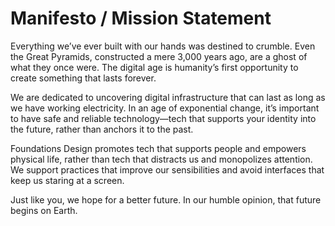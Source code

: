 # Manifesto / Mission Statement

Everything we’ve ever built with our hands was destined to crumble. Even the Great Pyramids, constructed a mere 3,000 years ago, are a ghost of what they once were. The digital age is humanity’s first opportunity to create something that lasts forever.

We are dedicated to uncovering digital infrastructure that can last as long as we have working electricity. In an age of exponential change, it’s important to have safe and reliable technology—tech that supports your identity into the future, rather than anchors it to the past.

Foundations Design promotes tech that supports people and empowers physical life, rather than tech that distracts us and monopolizes attention. We support practices that improve our sensibilities and avoid interfaces that keep us staring at a screen.

Just like you, we hope for a better future. In our humble opinion, that future begins on Earth.